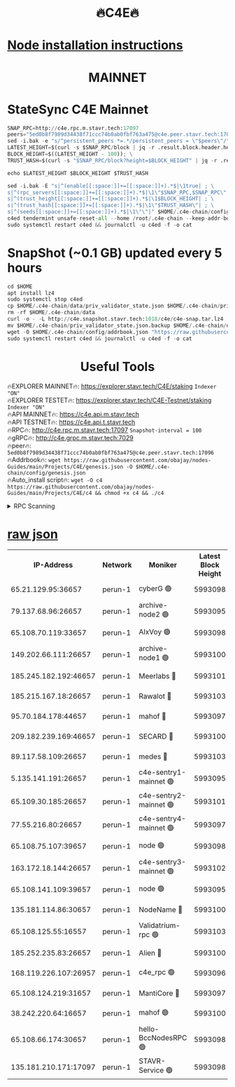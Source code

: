 <h1 align="center"> 🔥C4E🔥</h1>

[Node installation instructions](https://github.com/obajay/nodes-Guides/tree/main/Projects/C4E)
=

<h1 align="center"> MAINNET</h1>

# StateSync C4E Mainnet
```python
SNAP_RPC=http://c4e.rpc.m.stavr.tech:17097
peers="5ed0b8f7989d34438f71ccc74b0ab0fbf763a475@c4e.peer.stavr.tech:17096"
sed -i.bak -e "s/^persistent_peers *=.*/persistent_peers = \"$peers\"/" $HOME/.c4e-chain/config/config.toml
LATEST_HEIGHT=$(curl -s $SNAP_RPC/block | jq -r .result.block.header.height); \
BLOCK_HEIGHT=$((LATEST_HEIGHT - 100)); \
TRUST_HASH=$(curl -s "$SNAP_RPC/block?height=$BLOCK_HEIGHT" | jq -r .result.block_id.hash)

echo $LATEST_HEIGHT $BLOCK_HEIGHT $TRUST_HASH

sed -i.bak -E "s|^(enable[[:space:]]+=[[:space:]]+).*$|\1true| ; \
s|^(rpc_servers[[:space:]]+=[[:space:]]+).*$|\1\"$SNAP_RPC,$SNAP_RPC\"| ; \
s|^(trust_height[[:space:]]+=[[:space:]]+).*$|\1$BLOCK_HEIGHT| ; \
s|^(trust_hash[[:space:]]+=[[:space:]]+).*$|\1\"$TRUST_HASH\"| ; \
s|^(seeds[[:space:]]+=[[:space:]]+).*$|\1\"\"|" $HOME/.c4e-chain/config/config.toml
c4ed tendermint unsafe-reset-all --home /root/.c4e-chain --keep-addr-book
sudo systemctl restart c4ed && journalctl -u c4ed -f -o cat
```
# SnapShot (~0.1 GB) updated every 5 hours
```python
cd $HOME
apt install lz4
sudo systemctl stop c4ed
cp $HOME/.c4e-chain/data/priv_validator_state.json $HOME/.c4e-chain/priv_validator_state.json.backup
rm -rf $HOME/.c4e-chain/data
curl -o - -L http://c4e.snapshot.stavr.tech:1018/c4e/c4e-snap.tar.lz4 | lz4 -c -d - | tar -x -C $HOME/.c4e-chain --strip-components 2
mv $HOME/.c4e-chain/priv_validator_state.json.backup $HOME/.c4e-chain/data/priv_validator_state.json
wget -O $HOME/.c4e-chain/config/addrbook.json "https://raw.githubusercontent.com/obajay/nodes-Guides/main/Projects/C4E/addrbook.json"
sudo systemctl restart c4ed && journalctl -u c4ed -f -o cat
```
 <h1 align="center"> Useful Tools</h1>

🔥EXPLORER MAINNET🔥:  https://explorer.stavr.tech/C4E/staking            `Indexer "ON"` \
🔥EXPLORER TESTET🔥:   https://explorer.stavr.tech/C4E-Testnet/staking     `Indexer "ON"` \
🔥API MAINNET🔥:       https://c4e.api.m.stavr.tech \
🔥API TESTNET🔥:       https://c4e.api.t.stavr.tech \
🔥RPC🔥:               http://c4e.rpc.m.stavr.tech:17097                  `Snapshot-interval = 100` \
🔥gRPC🔥:              http://c4e.grpc.m.stavr.tech:7029 \
🔥peer🔥:              `5ed0b8f7989d34438f71ccc74b0ab0fbf763a475@c4e.peer.stavr.tech:17096` \
🔥Addrbook🔥:    ```wget https://raw.githubusercontent.com/obajay/nodes-Guides/main/Projects/C4E/genesis.json -O $HOME/.c4e-chain/config/genesis.json``` \
🔥Auto_install script🔥: ```wget -O c4 https://raw.githubusercontent.com/obajay/nodes-Guides/main/Projects/C4E/c4 && chmod +x c4 && ./c4```





<details>
<summary>RPC Scanning</summary>

<h2 align="center"> We scan nodes in real time every 4 hours. And we provide the final result of RPC endpoints.
We cannot influence the operation of these nodes in any way. </h2>


```python
If Voting Power is higher than 0 --> then the Node is a validator of the network and may be subject to attack and be a potential threat to the chain.
```
```python
We marked such validators with a red symbol
```

</details>

[raw json](https://rpc-check.c4e.stavr.tech/c4e/rpc-c4e-result.json)
=



<table><tr><th>IP-Address</th><th>Network</th><th>Moniker</th><th>Latest Block Height</th><th>Earliest Block Height</th><th>Catching Up</th><th>Voting Power</th><th>Scan Time</th></tr><tr><td>65.21.129.95:36657</td><td>perun-1</td><td>cyberG 🟢</td><td>5993098</td><td>0</td><td>False</td><td>0</td><td>2023-11-24T06:29:07.307588685UTC</td></tr><tr><td>79.137.68.96:26657</td><td>perun-1</td><td>archive-node2 🟢</td><td>5993095</td><td>1</td><td>False</td><td>0</td><td>2023-11-24T06:28:50.262553490UTC</td></tr><tr><td>65.108.70.119:33657</td><td>perun-1</td><td>AlxVoy 🟢</td><td>5993098</td><td>1</td><td>False</td><td>0</td><td>2023-11-24T06:29:06.605783555UTC</td></tr><tr><td>149.202.66.111:26657</td><td>perun-1</td><td>archive-node1 🟢</td><td>5993100</td><td>1</td><td>False</td><td>0</td><td>2023-11-24T06:29:23.118791063UTC</td></tr><tr><td>185.245.182.192:46657</td><td>perun-1</td><td>Meerlabs 🔴</td><td>5993101</td><td>1051501</td><td>False</td><td>493550</td><td>2023-11-24T06:29:28.587450400UTC</td></tr><tr><td>185.215.167.18:26657</td><td>perun-1</td><td>Rawalot 🔴</td><td>5993103</td><td>1090501</td><td>False</td><td>579034</td><td>2023-11-24T06:29:42.375046444UTC</td></tr><tr><td>95.70.184.178:44657</td><td>perun-1</td><td>mahof 🔴</td><td>5993097</td><td>2342001</td><td>False</td><td>1357006</td><td>2023-11-24T06:29:05.901941583UTC</td></tr><tr><td>209.182.239.169:46657</td><td>perun-1</td><td>SECARD 🔴</td><td>5993100</td><td>2616101</td><td>False</td><td>675729</td><td>2023-11-24T06:29:20.465179098UTC</td></tr><tr><td>89.117.58.109:26657</td><td>perun-1</td><td>medes 🔴</td><td>5993103</td><td>2826001</td><td>False</td><td>471345</td><td>2023-11-24T06:29:37.677399771UTC</td></tr><tr><td>5.135.141.191:26657</td><td>perun-1</td><td>c4e-sentry1-mainnet 🟢</td><td>5993095</td><td>4267001</td><td>False</td><td>0</td><td>2023-11-24T06:28:49.918593091UTC</td></tr><tr><td>65.109.30.185:26657</td><td>perun-1</td><td>c4e-sentry2-mainnet 🟢</td><td>5993101</td><td>5186001</td><td>False</td><td>0</td><td>2023-11-24T06:29:28.240896336UTC</td></tr><tr><td>77.55.216.80:26657</td><td>perun-1</td><td>c4e-sentry4-mainnet 🟢</td><td>5993097</td><td>5187001</td><td>False</td><td>0</td><td>2023-11-24T06:29:06.262124438UTC</td></tr><tr><td>65.108.75.107:39657</td><td>perun-1</td><td>node 🟢</td><td>5993098</td><td>5198801</td><td>False</td><td>0</td><td>2023-11-24T06:29:09.677984691UTC</td></tr><tr><td>163.172.18.144:26657</td><td>perun-1</td><td>c4e-sentry3-mainnet 🟢</td><td>5993102</td><td>5286001</td><td>False</td><td>0</td><td>2023-11-24T06:29:31.255725872UTC</td></tr><tr><td>65.108.141.109:39657</td><td>perun-1</td><td>node 🟢</td><td>5993095</td><td>5303301</td><td>False</td><td>0</td><td>2023-11-24T06:28:52.638596397UTC</td></tr><tr><td>135.181.114.86:30657</td><td>perun-1</td><td>NodeName 🔴</td><td>5993100</td><td>5508301</td><td>False</td><td>333717</td><td>2023-11-24T06:29:23.450181880UTC</td></tr><tr><td>65.108.125.55:16557</td><td>perun-1</td><td>Validatrium-rpc 🟢</td><td>5993103</td><td>5551301</td><td>False</td><td>0</td><td>2023-11-24T06:29:40.038720070UTC</td></tr><tr><td>185.252.235.83:26657</td><td>perun-1</td><td>Alien 🔴</td><td>5993100</td><td>5736001</td><td>False</td><td>380508</td><td>2023-11-24T06:29:23.741030017UTC</td></tr><tr><td>168.119.226.107:26957</td><td>perun-1</td><td>c4e_rpc 🟢</td><td>5993096</td><td>5893096</td><td>False</td><td>0</td><td>2023-11-24T06:28:59.026427929UTC</td></tr><tr><td>65.108.124.219:31657</td><td>perun-1</td><td>MantiCore 🔴</td><td>5993097</td><td>5893097</td><td>False</td><td>837352</td><td>2023-11-24T06:29:05.493768028UTC</td></tr><tr><td>38.242.220.64:16657</td><td>perun-1</td><td>mahof 🟢</td><td>5993100</td><td>5980001</td><td>False</td><td>0</td><td>2023-11-24T06:29:20.764955978UTC</td></tr><tr><td>65.108.66.174:30657</td><td>perun-1</td><td>hello-BccNodesRPC 🟢</td><td>5993098</td><td>5985401</td><td>False</td><td>0</td><td>2023-11-24T06:29:06.959965143UTC</td></tr><tr><td>135.181.210.171:17097</td><td>perun-1</td><td>STAVR-Service 🟢</td><td>5993098</td><td>5991501</td><td>False</td><td>0</td><td>2023-11-24T06:29:12.041660790UTC</td></tr></table>

